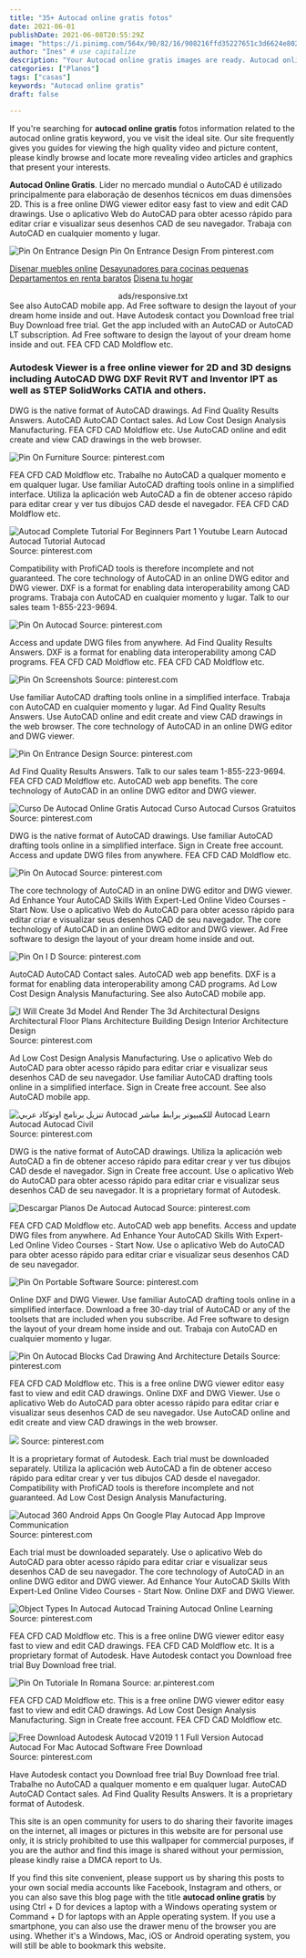 ```yaml
---
title: "35+ Autocad online gratis fotos"
date: 2021-06-01
publishDate: 2021-06-08T20:55:29Z
image: "https://i.pinimg.com/564x/90/82/16/908216ffd35227651c3d6624e802bbbb.jpg"
author: "Ines" # use capitalize
description: "Your Autocad online gratis images are ready. Autocad online gratis are a topic that is being searched for and liked by netizens now. You can Download the Autocad online gratis files here. Download all free photos."
categories: ["Planos"]
tags: ["casas"]
keywords: "Autocad online gratis"
draft: false

---
```


If you're searching for **autocad online gratis** fotos information related to the autocad online gratis keyword, you ve visit the ideal  site.  Our site frequently  gives you  guides  for viewing  the high  quality video and picture  content, please kindly browse and locate more revealing video articles and graphics  that present your interests.

**Autocad Online Gratis**. Líder no mercado mundial o AutoCAD é utilizado principalmente para elaboração de desenhos técnicos em duas dimensões 2D. This is a free online DWG viewer editor easy fast to view and edit CAD drawings. Use o aplicativo Web do AutoCAD para obter acesso rápido para editar criar e visualizar seus desenhos CAD de seu navegador. Trabaja con AutoCAD en cualquier momento y lugar.

![Pin On Entrance Design](https://i.pinimg.com/originals/b3/e8/fb/b3e8fb33aa953de418eccf4befe62b51.jpg "Pin On Entrance Design")
Pin On Entrance Design From pinterest.com

[Disenar muebles online](/disenar-muebles-online/)
[Desayunadores para cocinas pequenas](/desayunadores-para-cocinas-pequenas/)
[Departamentos en renta baratos](/departamentos-en-renta-baratos/)
[Disena tu hogar](/disena-tu-hogar/)
<div class="d-block p-4">
<center><noscript><span>ads/responsive.txt</span></noscript></center>
</div>
See also AutoCAD mobile app. Ad Free software to design the layout of your dream home inside and out. Have Autodesk contact you Download free trial Buy Download free trial. Get the app included with an AutoCAD or AutoCAD LT subscription. Ad Free software to design the layout of your dream home inside and out. FEA CFD CAD Moldflow etc.

### Autodesk Viewer is a free online viewer for 2D and 3D designs including AutoCAD DWG DXF Revit RVT and Inventor IPT as well as STEP SolidWorks CATIA and others.

DWG is the native format of AutoCAD drawings. Ad Find Quality Results Answers. AutoCAD AutoCAD Contact sales. Ad Low Cost Design Analysis Manufacturing. FEA CFD CAD Moldflow etc. Use AutoCAD online and edit create and view CAD drawings in the web browser.


![Pin On Furniture](https://i.pinimg.com/originals/15/73/6b/15736b9602b3befee76706f5c6d5e444.jpg "Pin On Furniture")
Source: pinterest.com

FEA CFD CAD Moldflow etc. Trabalhe no AutoCAD a qualquer momento e em qualquer lugar. Use familiar AutoCAD drafting tools online in a simplified interface. Utiliza la aplicación web AutoCAD a fin de obtener acceso rápido para editar crear y ver tus dibujos CAD desde el navegador. FEA CFD CAD Moldflow etc.

![Autocad Complete Tutorial For Beginners Part 1 Youtube Learn Autocad Autocad Tutorial Autocad](https://i.pinimg.com/564x/6b/1c/e7/6b1ce7f55904ad5030c2057bbc17fdf5.jpg "Autocad Complete Tutorial For Beginners Part 1 Youtube Learn Autocad Autocad Tutorial Autocad")
Source: pinterest.com

Compatibility with ProfiCAD tools is therefore incomplete and not guaranteed. The core technology of AutoCAD in an online DWG editor and DWG viewer. DXF is a format for enabling data interoperability among CAD programs. Trabaja con AutoCAD en cualquier momento y lugar. Talk to our sales team 1-855-223-9694.

![Pin On Autocad](https://i.pinimg.com/originals/7a/62/be/7a62be9a17b628cad23892c6d3b6397e.jpg "Pin On Autocad")
Source: pinterest.com

Access and update DWG files from anywhere. Ad Find Quality Results Answers. DXF is a format for enabling data interoperability among CAD programs. FEA CFD CAD Moldflow etc. FEA CFD CAD Moldflow etc.

![Pin On Screenshots](https://i.pinimg.com/originals/02/9a/3a/029a3a9cd26b9ed917efd100c63604bc.gif "Pin On Screenshots")
Source: pinterest.com

Use familiar AutoCAD drafting tools online in a simplified interface. Trabaja con AutoCAD en cualquier momento y lugar. Ad Find Quality Results Answers. Use AutoCAD online and edit create and view CAD drawings in the web browser. The core technology of AutoCAD in an online DWG editor and DWG viewer.

![Pin On Entrance Design](https://i.pinimg.com/originals/b3/e8/fb/b3e8fb33aa953de418eccf4befe62b51.jpg "Pin On Entrance Design")
Source: pinterest.com

Ad Find Quality Results Answers. Talk to our sales team 1-855-223-9694. FEA CFD CAD Moldflow etc. AutoCAD web app benefits. The core technology of AutoCAD in an online DWG editor and DWG viewer.

![Curso De Autocad Online Gratis Autocad Curso Autocad Cursos Gratuitos](https://i.pinimg.com/originals/d3/75/c6/d375c6fc4422b08b94bd647e4e9d111a.png "Curso De Autocad Online Gratis Autocad Curso Autocad Cursos Gratuitos")
Source: pinterest.com

DWG is the native format of AutoCAD drawings. Use familiar AutoCAD drafting tools online in a simplified interface. Sign in Create free account. Access and update DWG files from anywhere. FEA CFD CAD Moldflow etc.

![Pin On Autocad](https://i.pinimg.com/originals/5f/ca/1c/5fca1ce462ca3623eaf458068746bac6.jpg "Pin On Autocad")
Source: pinterest.com

The core technology of AutoCAD in an online DWG editor and DWG viewer. Ad Enhance Your AutoCAD Skills With Expert-Led Online Video Courses - Start Now. Use o aplicativo Web do AutoCAD para obter acesso rápido para editar criar e visualizar seus desenhos CAD de seu navegador. The core technology of AutoCAD in an online DWG editor and DWG viewer. Ad Free software to design the layout of your dream home inside and out.

![Pin On I D](https://i.pinimg.com/originals/1d/f2/dd/1df2dd12f8448caef82ef5a65ac25992.jpg "Pin On I D")
Source: pinterest.com

AutoCAD AutoCAD Contact sales. AutoCAD web app benefits. DXF is a format for enabling data interoperability among CAD programs. Ad Low Cost Design Analysis Manufacturing. See also AutoCAD mobile app.

![I Will Create 3d Model And Render The 3d Architectural Designs Architectural Floor Plans Architecture Building Design Interior Architecture Design](https://i.pinimg.com/originals/c9/cf/6d/c9cf6d8edacfbd6f209268bf4bdc810f.png "I Will Create 3d Model And Render The 3d Architectural Designs Architectural Floor Plans Architecture Building Design Interior Architecture Design")
Source: pinterest.com

Ad Low Cost Design Analysis Manufacturing. Use o aplicativo Web do AutoCAD para obter acesso rápido para editar criar e visualizar seus desenhos CAD de seu navegador. Use familiar AutoCAD drafting tools online in a simplified interface. Sign in Create free account. See also AutoCAD mobile app.

![تنزيل برنامج اوتوكاد عربي Autocad للكمبيوتر برابط مباشر Autocad Learn Autocad Autocad Civil](https://i.pinimg.com/originals/41/18/79/411879e5b9e0e56372e26f2fec8e069d.png "تنزيل برنامج اوتوكاد عربي Autocad للكمبيوتر برابط مباشر Autocad Learn Autocad Autocad Civil")
Source: pinterest.com

DWG is the native format of AutoCAD drawings. Utiliza la aplicación web AutoCAD a fin de obtener acceso rápido para editar crear y ver tus dibujos CAD desde el navegador. Sign in Create free account. Use o aplicativo Web do AutoCAD para obter acesso rápido para editar criar e visualizar seus desenhos CAD de seu navegador. It is a proprietary format of Autodesk.

![Descargar Planos De Autocad Autocad](https://i.pinimg.com/originals/67/9a/1a/679a1a51c58b51d4680229e9fcac7b43.jpg "Descargar Planos De Autocad Autocad")
Source: pinterest.com

FEA CFD CAD Moldflow etc. AutoCAD web app benefits. Access and update DWG files from anywhere. Ad Enhance Your AutoCAD Skills With Expert-Led Online Video Courses - Start Now. Use o aplicativo Web do AutoCAD para obter acesso rápido para editar criar e visualizar seus desenhos CAD de seu navegador.

![Pin On Portable Software](https://i.pinimg.com/originals/0f/44/b6/0f44b6d45080b972694cdb73ce5a604e.png "Pin On Portable Software")
Source: pinterest.com

Online DXF and DWG Viewer. Use familiar AutoCAD drafting tools online in a simplified interface. Download a free 30-day trial of AutoCAD or any of the toolsets that are included when you subscribe. Ad Free software to design the layout of your dream home inside and out. Trabaja con AutoCAD en cualquier momento y lugar.

![Pin On Autocad Blocks Cad Drawing And Architecture Details](https://i.pinimg.com/originals/73/6b/25/736b2513710210f68a64c18360be0ecd.jpg "Pin On Autocad Blocks Cad Drawing And Architecture Details")
Source: pinterest.com

FEA CFD CAD Moldflow etc. This is a free online DWG viewer editor easy fast to view and edit CAD drawings. Online DXF and DWG Viewer. Use o aplicativo Web do AutoCAD para obter acesso rápido para editar criar e visualizar seus desenhos CAD de seu navegador. Use AutoCAD online and edit create and view CAD drawings in the web browser.

![](https://i.pinimg.com/originals/87/2f/90/872f905804c99d308a882cab3d50d796.jpg "")
Source: pinterest.com

It is a proprietary format of Autodesk. Each trial must be downloaded separately. Utiliza la aplicación web AutoCAD a fin de obtener acceso rápido para editar crear y ver tus dibujos CAD desde el navegador. Compatibility with ProfiCAD tools is therefore incomplete and not guaranteed. Ad Low Cost Design Analysis Manufacturing.

![Autocad 360 Android Apps On Google Play Autocad App Improve Communication](https://i.pinimg.com/originals/fc/29/fd/fc29fd20ea1dea622f551600e2f0dd90.webp "Autocad 360 Android Apps On Google Play Autocad App Improve Communication")
Source: pinterest.com

Each trial must be downloaded separately. Use o aplicativo Web do AutoCAD para obter acesso rápido para editar criar e visualizar seus desenhos CAD de seu navegador. The core technology of AutoCAD in an online DWG editor and DWG viewer. Ad Enhance Your AutoCAD Skills With Expert-Led Online Video Courses - Start Now. Online DXF and DWG Viewer.

![Object Types In Autocad Autocad Training Autocad Online Learning](https://i.pinimg.com/originals/36/ce/fc/36cefcfb9f0fda69a7672d49c17420e3.png "Object Types In Autocad Autocad Training Autocad Online Learning")
Source: pinterest.com

FEA CFD CAD Moldflow etc. This is a free online DWG viewer editor easy fast to view and edit CAD drawings. FEA CFD CAD Moldflow etc. It is a proprietary format of Autodesk. Have Autodesk contact you Download free trial Buy Download free trial.

![Pin On Tutoriale In Romana](https://i.pinimg.com/originals/9d/88/0f/9d880fc01ef3438b9b384b0aad241531.jpg "Pin On Tutoriale In Romana")
Source: ar.pinterest.com

FEA CFD CAD Moldflow etc. This is a free online DWG viewer editor easy fast to view and edit CAD drawings. Ad Low Cost Design Analysis Manufacturing. Sign in Create free account. FEA CFD CAD Moldflow etc.

![Free Download Autodesk Autocad V2019 1 1 Full Version Autocad Autocad For Mac Autocad Software Free Download](https://i.pinimg.com/564x/90/82/16/908216ffd35227651c3d6624e802bbbb.jpg "Free Download Autodesk Autocad V2019 1 1 Full Version Autocad Autocad For Mac Autocad Software Free Download")
Source: pinterest.com

Have Autodesk contact you Download free trial Buy Download free trial. Trabalhe no AutoCAD a qualquer momento e em qualquer lugar. AutoCAD AutoCAD Contact sales. Ad Find Quality Results Answers. It is a proprietary format of Autodesk.

This site is an open community for users to do sharing their favorite images on the internet, all images or pictures in this website are for personal use only, it is stricly prohibited to use this wallpaper for commercial purposes, if you are the author and find this image is shared without your permission, please kindly raise a DMCA report to Us.

If you find this site convenient, please support us by sharing this posts to your own social media accounts like Facebook, Instagram and others, or you can also save this blog page with the title **autocad online gratis** by using Ctrl + D for devices a laptop with a Windows operating system or Command + D for laptops with an Apple operating system. If you use a smartphone, you can also use the drawer menu of the browser you are using. Whether it's a Windows, Mac, iOS or Android operating system, you will still be able to bookmark this website.
